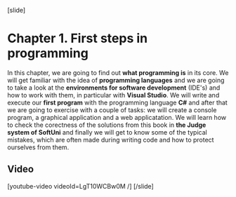 [slide]
# Chapter 1. First steps in programming 

In this chapter, we are going to find out **what programming is** in its core. We will get familiar with the idea of **programming languages** and we are going to take a look at the **environments for software development** (IDE's) and how to work with them, in particular with **Visual Studio**. We will write and execute our **first program** with the programming language **C#**  and after that we are going to exercise with a couple of tasks: we will create a console program, a graphical application and a web applicatation. We will learn how to  check the corectness of the solutions from this book in **the Judge system of SoftUni** and finally we will get to know some of the typical mistakes, which are often made during writing code and how to protect ourselves from them.

## Video

[youtube-video videoId=LgT10WCBw0M /]
[/slide]